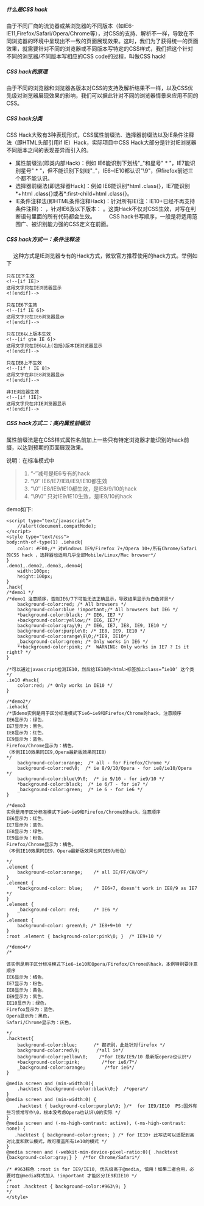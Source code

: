 ##### 什么是CSS hack
由于不同厂商的流览器或某浏览器的不同版本（如IE6-IE11,Firefox/Safari/Opera/Chrome等），对CSS的支持、解析不一样，导致在不同浏览器的环境中呈现出不一致的页面展现效果。这时，我们为了获得统一的页面效果，就需要针对不同的浏览器或不同版本写特定的CSS样式，我们把这个针对不同的浏览器/不同版本写相应的CSS code的过程，叫做CSS hack!

##### CSS hack的原理
由于不同的浏览器和浏览器各版本对CSS的支持及解析结果不一样，以及CSS优先级对浏览器展现效果的影响，我们可以据此针对不同的浏览器情景来应用不同的CSS。

##### CSS hack分类
CSS Hack大致有3种表现形式，CSS属性前缀法、选择器前缀法以及IE条件注释法（即HTML头部引用if IE）Hack，实际项目中CSS Hack大部分是针对IE浏览器不同版本之间的表现差异而引入的。

- 属性前缀法(即类内部Hack)：例如 IE6能识别下划线"\_"和星号" * "，IE7能识别星号" * "，但不能识别下划线"_"，IE6~IE10都认识"\9"，但firefox前述三个都不能认识。
- 选择器前缀法(即选择器Hack)：例如 IE6能识别\*html .class{}，IE7能识别*+html .class{}或者*:first-child+html .class{}。
- IE条件注释法(即HTML条件注释Hack)：针对所有IE(注：IE10+已经不再支持条件注释)： <!--[if IE]>IE浏览器显示的内容 <![endif]-->，针对IE6及以下版本： <!--[if lt IE 6]>只在IE6-显示的内容 <![endif]-->。这类Hack不仅对CSS生效，对写在判断语句里面的所有代码都会生效。
　　
CSS hack书写顺序，一般是将适用范围广、被识别能力强的CSS定义在前面。

##### CSS hack方式一：条件注释法
　
这种方式是IE浏览器专有的Hack方式，微软官方推荐使用的hack方式。举例如下

	只在IE下生效
	<!--[if IE]>
	这段文字只在IE浏览器显示
	<![endif]-->
	
	只在IE6下生效
	<!--[if IE 6]>
	这段文字只在IE6浏览器显示
	<![endif]-->
	
	只在IE6以上版本生效
	<!--[if gte IE 6]>
	这段文字只在IE6以上(包括)版本IE浏览器显示
	<![endif]-->
	
	只在IE8上不生效
	<!--[if ! IE 8]>
	这段文字在非IE8浏览器显示
	<![endif]-->
	
	非IE浏览器生效
	<!--[if !IE]>
	这段文字只在非IE浏览器显示
	<![endif]-->
##### CSS hack方式二：类内属性前缀法
属性前缀法是在CSS样式属性名前加上一些只有特定浏览器才能识别的hack前缀，以达到预期的页面展现效果。

说明：在标准模式中
> 1. “-″减号是IE6专有的hack
> 2. “\9″ IE6/IE7/IE8/IE9/IE10都生效
> 3. “\0″ IE8/IE9/IE10都生效，是IE8/9/10的hack
> 4. “\9\0″ 只对IE9/IE10生效，是IE9/10的hack

demo如下:

```
<script type="text/javascript">  
    //alert(document.compatMode);  
</script>  
<style type="text/css">  
body:nth-of-type(1) .iehack{  
    color: #F00;/* 对Windows IE9/Firefox 7+/Opera 10+/所有Chrome/Safari的CSS hack ，选择器也适用几乎全部Mobile/Linux/Mac browser*/  
}  
.demo1,.demo2,.demo3,.demo4{  
    width:100px;  
    height:100px;  
}  
.hack{  
/*demo1 */  
/*demo1 注意顺序，否则IE6/7下可能无法正确显示，导致结果显示为白色背景*/  
    background-color:red; /* All browsers */  
    background-color:blue !important;/* All browsers but IE6 */  
    *background-color:black; /* IE6, IE7 */  
    +background-color:yellow;/* IE6, IE7*/  
    background-color:gray\9; /* IE6, IE7, IE8, IE9, IE10 */  
    background-color:purple\0; /* IE8, IE9, IE10 */  
    background-color:orange\9\0;/*IE9, IE10*/  
    _background-color:green; /* Only works in IE6 */  
    *+background-color:pink; /*  WARNING: Only works in IE7 ? Is it right? */  
}  
  
/*可以通过javascript检测IE10，然后给IE10的<html>标签加上class=”ie10″ 这个类 */  
.ie10 #hack{  
    color:red; /* Only works in IE10 */  
}  
  
/*demo2*/  
.iehack{  
/*该demo实例是用于区分标准模式下ie6~ie9和Firefox/Chrome的hack，注意顺序 
IE6显示为：绿色， 
IE7显示为：黑色， 
IE8显示为：红色， 
IE9显示为：蓝色， 
Firefox/Chrome显示为：橘色， 
（本例IE10效果同IE9,Opera最新版效果同IE8） 
*/  
    background-color:orange;  /* all - for Firefox/Chrome */  
    background-color:red\0;  /* ie 8/9/10/Opera - for ie8/ie10/Opera */  
    background-color:blue\9\0;  /* ie 9/10 - for ie9/10 */  
    *background-color:black;  /* ie 6/7 - for ie7 */  
    _background-color:green;  /* ie 6 - for ie6 */  
}  
  
/*demo3 
实例是用于区分标准模式下ie6~ie9和Firefox/Chrome的hack，注意顺序 
IE6显示为：红色， 
IE7显示为：蓝色， 
IE8显示为：绿色， 
IE9显示为：粉色， 
Firefox/Chrome显示为：橘色， 
（本例IE10效果同IE9，Opera最新版效果也同IE9为粉色） 
 
*/  
.element {  
    background-color:orange;    /* all IE/FF/CH/OP*/  
}  
.element {  
    *background-color: blue;    /* IE6+7, doesn't work in IE8/9 as IE7 */  
}  
.element {  
    _background-color: red;     /* IE6 */  
}  
.element {  
    background-color: green\0; /* IE8+9+10  */  
}  
:root .element { background-color:pink\0; }  /* IE9+10 */  
  
/*demo4*/  
/* 
 
该实例是用于区分标准模式下ie6~ie10和Opera/Firefox/Chrome的hack，本例特别要注意顺序 
IE6显示为：橘色， 
IE7显示为：粉色， 
IE8显示为：黄色， 
IE9显示为：紫色， 
IE10显示为：绿色， 
Firefox显示为：蓝色， 
Opera显示为：黑色， 
Safari/Chrome显示为：灰色， 
 
*/  
.hacktest{   
    background-color:blue;      /* 都识别，此处针对firefox */  
    background-color:red\9;      /*all ie*/  
    background-color:yellow\0;    /*for IE8/IE9/10 最新版opera也认识*/  
    +background-color:pink;        /*for ie6/7*/  
    _background-color:orange;       /*for ie6*/  
}  
  
@media screen and (min-width:0){   
    .hacktest {background-color:black\0;}  /*opera*/  
}   
@media screen and (min-width:0) {   
    .hacktest { background-color:purple\9; }/*  for IE9/IE10  PS:国外有些习惯常写作\0，根本没考虑Opera也认识\0的实际 */  
}  
@media screen and (-ms-high-contrast: active), (-ms-high-contrast: none) {   
   .hacktest { background-color:green; } /* for IE10+ 此写法可以适配到高对比度和默认模式，故可覆盖所有ie10的模式 */  
}  
@media screen and (-webkit-min-device-pixel-ratio:0){ .hacktest {background-color:gray;} }  /*for Chrome/Safari*/  
  
/* #963棕色 :root is for IE9/IE10, 优先级高于@media, 慎用！如果二者合用，必要时在@media样式加入 !important 才能区分IE9和IE10 */  
/* 
:root .hacktest { background-color:#963\9; }  
*/  
</style>  
```


